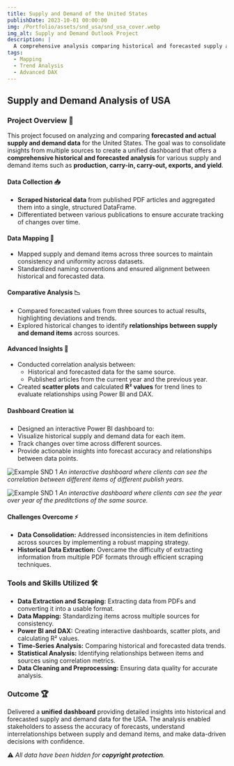 ```yaml
---
title: Supply and Demand of the United States
publishDate: 2023-10-01 00:00:00
img: /Portfolio/assets/snd_usa/snd_usa_cover.webp
img_alt: Supply and Demand Outlook Project
description: |
  A comprehensive analysis comparing historical and forecasted supply and demand data for U.S. agricultural products, integrating multiple sources to identify trends, relationships, and insights through a Power BI dashboard.
tags:
  - Mapping
  - Trend Analysis
  - Advanced DAX
---
```


## Supply and Demand Analysis of USA

### Project Overview 📌
This project focused on analyzing and comparing **forecasted and actual supply and demand data** for the United States. The goal was to consolidate insights from multiple sources to create a unified dashboard that offers a **comprehensive historical and forecasted analysis** for various supply and demand items such as **production, carry-in, carry-out, exports, and yield**.

#### Data Collection 📥
- **Scraped historical data** from published PDF articles and aggregated them into a single, structured DataFrame.
- Differentiated between various publications to ensure accurate tracking of changes over time.

#### Data Mapping 🔗
- Mapped supply and demand items across three sources to maintain consistency and uniformity across datasets.  
- Standardized naming conventions and ensured alignment between historical and forecasted data.

#### Comparative Analysis 📉
- Compared forecasted values from three sources to actual results, highlighting deviations and trends.  
- Explored historical changes to identify **relationships between supply and demand items** across sources.

#### Advanced Insights 📐
- Conducted correlation analysis between:
  - Historical and forecasted data for the same source.
  - Published articles from the current year and the previous year.
- Created **scatter plots** and calculated **R² values** for trend lines to evaluate relationships using Power BI and DAX.

#### Dashboard Creation 📊
- Designed an interactive Power BI dashboard to:
- Visualize historical supply and demand data for each item.
- Track changes over time across different sources.
- Provide actionable insights into forecast accuracy and relationships between data points.

![Example SND 1](/Portfolio/assets/snd_usa/1_Scatter_Plot_PowerBI.png)
*An interactive dashboard where clients can see the correlation between different items of different publish years.*

![Example SND 1](/Portfolio/assets/snd_usa/2_PowerBI.png)
*An interactive dashboard where clients can see the year over year of the preditctions of the same source.*

#### Challenges Overcome ⚡
- **Data Consolidation:** Addressed inconsistencies in item definitions across sources by implementing a robust mapping strategy.  
- **Historical Data Extraction:** Overcame the difficulty of extracting information from multiple PDF formats through efficient scraping techniques.

### Tools and Skills Utilized 🛠️
- **Data Extraction and Scraping:** Extracting data from PDFs and converting it into a usable format.  
- **Data Mapping:** Standardizing items across multiple sources for consistency.  
- **Power BI and DAX:** Creating interactive dashboards, scatter plots, and calculating R² values.  
- **Time-Series Analysis:** Comparing historical and forecasted data trends.  
- **Statistical Analysis:** Identifying relationships between items and sources using correlation metrics.  
- **Data Cleaning and Preprocessing:** Ensuring data quality for accurate analysis.  

### Outcome 🏆
Delivered a **unified dashboard** providing detailed insights into historical and forecasted supply and demand data for the USA. The analysis enabled stakeholders to assess the accuracy of forecasts, understand interrelationships between supply and demand items, and make data-driven decisions with confidence.

⚠️ *All data have been hidden for **copyright protection**.*